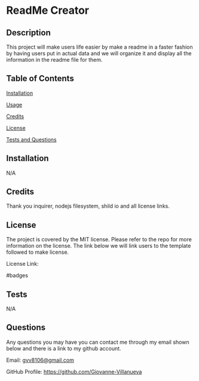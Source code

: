 
# ReadMe Creator



## Description

This project will make users life easier by make a readme in a faster fashion by having users put in actual data and we will organize it and display all the information in the readme file for them.

## Table of Contents
    
[Installation](#Installation)

[Usage](#Usage)

[Credits](#Credits)

[License](#License)

[Tests and Questions](#Tests)
    

## Installation

N/A

## Credits

Thank you inquirer, nodejs filesystem, shild io and all license links.


## License

The project is covered by the MIT license. Please refer to the repo for more information on the license. The link below we will link users to the template followed to make license.

License Link: 



#badges



## Tests

N/A

## Questions

Any questions you may have you can contact me through my email shown below and there is a link to my github account.

Email: gvv8106@gmail.com

GitHub Profile: https://github.com/Giovanne-Villanueva
    
